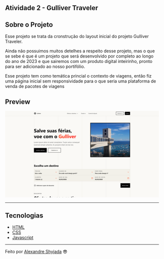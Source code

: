 ## Atividade 2 - Gulliver Traveler

## Sobre o Projeto

Esse projeto se trata da cronstrução do layout inicial do projeto Gulliver Traveler.

Ainda não possuimos muitos detelhes a respeito desse projeto, mas o que se sebe é que é um projeto que será desenvolvido por completo ao longo do ano de 2023 e que sairemos com um produto digital inteirinho, pronto para ser adicionado ao nosso portifólio.

Esse projeto tem como temática princial o contexto de viagens, então fiz uma página inicial sem responsividade para o que seria uma plataforma de venda de pacotes de viagens


## Preview

<p align="center"> <img src="./assets/preview.png" alt="preview"></p>

---

## Tecnologias

- [HTML](https://developer.mozilla.org/pt-BR/docs/Learn/Getting_started_with_the_web/HTML_basics)
- [CSS](https://developer.mozilla.org/pt-BR/docs/Web/CSS)
- [Javascript](https://developer.mozilla.org/pt-BR/docs/Web/JavaScript)
---

Feito por [Alexandre Shyjada](https://www.alexshyjada.com/) 😎